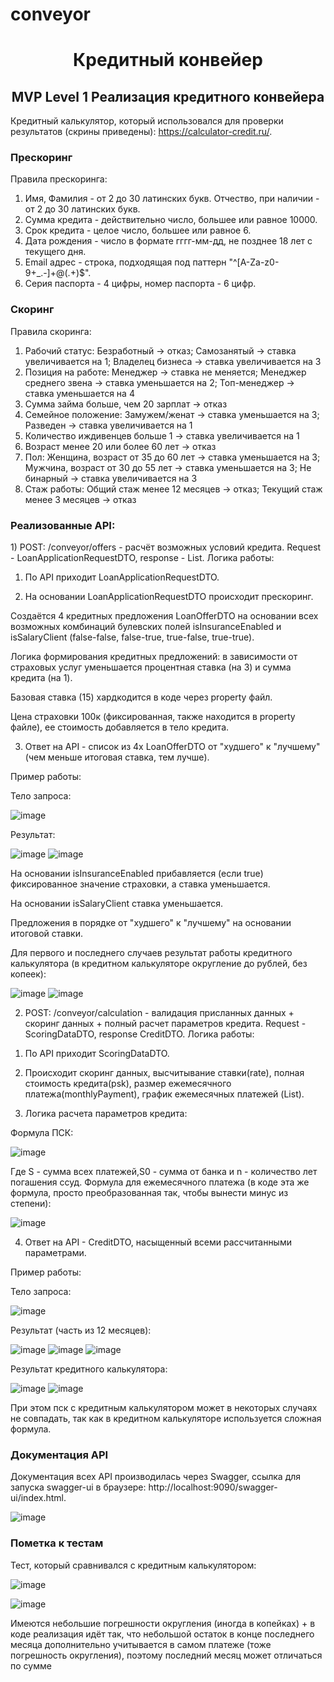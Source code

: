 # conveyor
<h1 align="center"> Кредитный конвейер </h1>
<h2 align="center"> MVP Level 1 Реализация кредитного конвейера </h2>

Кредитный калькулятор, который использовался для проверки результатов (скрины приведены): <a> https://calculator-credit.ru/</a>.

<h3> Прескоринг </h3>
Правила прескоринга:

1) Имя, Фамилия - от 2 до 30 латинских букв. Отчество, при наличии - от 2 до 30 латинских букв.
2) Сумма кредита - действительно число, большее или равное 10000.
3) Срок кредита - целое число, большее или равное 6.
4) Дата рождения - число в формате гггг-мм-дд, не позднее 18 лет с текущего дня.
5) Email адрес - строка, подходящая под паттерн "^[A-Za-z0-9+_.-]+@(.+)$".
6) Серия паспорта - 4 цифры, номер паспорта - 6 цифр.

<h3> Скоринг </h3>
Правила скоринга:

1) Рабочий статус: Безработный → отказ; Самозанятый → ставка увеличивается на 1; Владелец бизнеса → ставка увеличивается на 3
2) Позиция на работе: Менеджер → ставка не меняется; Менеджер среднего звена → ставка уменьшается на 2; Топ-менеджер → ставка уменьшается на 4
3) Сумма займа больше, чем 20 зарплат → отказ
4) Семейное положение: Замужем/женат → ставка уменьшается на 3; Разведен → ставка увеличивается на 1
5) Количество иждивенцев больше 1 → ставка увеличивается на 1
6) Возраст менее 20 или более 60 лет → отказ
7) Пол: Женщина, возраст от 35 до 60 лет → ставка уменьшается на 3; Мужчина, возраст от 30 до 55 лет → ставка уменьшается на 3; Не бинарный → ставка увеличивается на 3
8) Стаж работы: Общий стаж менее 12 месяцев → отказ; Текущий стаж менее 3 месяцев → отказ

<h3> Реализованные API: </h3>
1) POST: /conveyor/offers - расчёт возможных условий кредита. Request - LoanApplicationRequestDTO, response - List<LoanOfferDTO>.
  Логика работы: 
  
  1. По API приходит LoanApplicationRequestDTO.

  2. На основании LoanApplicationRequestDTO происходит прескоринг. 
  
  Создаётся 4 кредитных предложения LoanOfferDTO на основании всех возможных комбинаций булевских полей isInsuranceEnabled и isSalaryClient (false-false, false-true, true-false, true-true). 
  
  Логика формирования кредитных предложений: в зависимости от страховых услуг уменьшается процентная ставка (на 3) и сумма кредита (на 1). 
  
  Базовая ставка (15) хардкодится в коде через property файл. 
  
  Цена страховки 100к (фиксированная, также находится в property файле), ее стоимость добавляется в тело кредита.

  3. Ответ на API - список из 4х LoanOfferDTO от "худшего" к "лучшему" (чем меньше итоговая ставка, тем лучше).

Пример работы:

Тело запроса:


![image](https://github.com/Sermjazhko/conveyor/assets/43463670/0c7c6aed-294b-40a0-8c6a-a188c4881875)

Результат:


![image](https://github.com/Sermjazhko/conveyor/assets/43463670/6117db8c-6551-4ab5-8dd5-7769391e9234)
![image](https://github.com/Sermjazhko/conveyor/assets/43463670/6ab6427d-9634-471b-bf5d-d10339405045)

На основании isInsuranceEnabled прибавляется (если true) фиксированное значение страховки, а ставка уменьшается.

На основании isSalaryClient ставка уменьшается. 

Предложения в порядке от "худшего" к "лучшему" на основании итоговой ставки.

Для первого и последнего случаев результат работы кредитного калькулятора (в кредитном калькуляторе округление до рублей, без копеек): 


![image](https://github.com/Sermjazhko/conveyor/assets/43463670/07567be3-acef-4f56-a865-5b384744ced0)
![image](https://github.com/Sermjazhko/conveyor/assets/43463670/1b1862ef-0c0e-4f05-9651-7d635b183e2d)

  
2) POST: /conveyor/calculation - валидация присланных данных + скоринг данных + полный расчет параметров кредита. Request - ScoringDataDTO, response CreditDTO.
Логика работы:

1. По API приходит ScoringDataDTO.

2. Происходит скоринг данных, высчитывание ставки(rate), полная стоимость кредита(psk), размер ежемесячного платежа(monthlyPayment), график ежемесячных платежей (List<PaymentScheduleElement>).

3. Логика расчета параметров кредита:

Формула ПСК:

![image](https://github.com/Sermjazhko/conveyor/assets/43463670/3db550a2-727d-43fb-86cd-c7d75e937e6c)

Где S - сумма всех платежей,S0 - сумма от банка и n - количество лет погашения ссуд.
Формула для ежемесячного платежа (в коде эта же формула, просто преобразованная так, чтобы вынести минус из степени):

![image](https://github.com/Sermjazhko/conveyor/assets/43463670/4d4af678-9dff-419a-8558-0dd9d864d1a1)
 
4. Ответ на API - CreditDTO, насыщенный всеми рассчитанными параметрами.

Пример работы:

Тело запроса:

![image](https://github.com/Sermjazhko/conveyor/assets/43463670/f5f78ce9-d9c1-4f0a-8705-8f6726d3d35f)

Результат (часть из 12 месяцев): 

![image](https://github.com/Sermjazhko/conveyor/assets/43463670/5c32b259-b8c5-4617-aa88-120a67a78356)
![image](https://github.com/Sermjazhko/conveyor/assets/43463670/8d00027d-94a0-4800-adab-0016f40ffbb3)
![image](https://github.com/Sermjazhko/conveyor/assets/43463670/3453d5b1-bb33-4eee-96e4-b92f69e520d5)

Результат кредитного калькулятора: 

![image](https://github.com/Sermjazhko/conveyor/assets/43463670/3c800b04-7282-49ee-ab53-ae22a5869f82)
![image](https://github.com/Sermjazhko/conveyor/assets/43463670/47814a22-299b-4d47-8339-bfa8145bbcd4)

При этом пск с кредитным калькулятором может в некоторых случаях не совпадать, так как в кредитном калькуляторе используется сложная формула. 

<h3> Документация API </h3>
Документация всех API производилась через Swagger, ссылка для запуска swagger-ui в браузере: <a>http://localhost:9090/swagger-ui/index.html</a>.

![image](https://github.com/Sermjazhko/conveyor/assets/43463670/6e230b1b-51af-4f52-83e0-1c95e41a7a2d)


<h3> Пометка к тестам </h3>

Тест, который сравнивался с кредитным калькулятором: 

![image](https://github.com/Sermjazhko/conveyor/assets/43463670/529500c9-1592-4eeb-b0de-b8240fdd9882)

![image](https://github.com/Sermjazhko/conveyor/assets/43463670/03b2bd31-4b47-4fce-a6f5-e396ca049055)

Имеются небольшие погрешности округления (иногда в копейках) + в коде реализация идёт так, 
что небольшой остаток в конце последнего месяца дополнительно учитывается в самом платеже (тоже погрешность округления), 
поэтому последний месяц может отличаться по сумме
